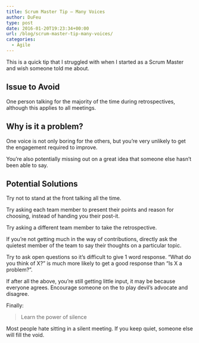 ```yaml
---
title: Scrum Master Tip – Many Voices
author: DuFeu
type: post
date: 2016-01-20T19:23:34+00:00
url: /blog/scrum-master-tip-many-voices/
categories:
  - Agile
---
```


This is a quick tip that I struggled with when I started as a Scrum Master and wish someone told me about.

## Issue to Avoid

One person talking for the majority of the time during retrospectives, although this applies to all meetings.

## Why is it a problem?

One voice is not only boring for the others, but you&#8217;re very unlikely to get the engagement required to improve.

You&#8217;re also potentially missing out on a great idea that someone else hasn&#8217;t been able to say.

## Potential Solutions

Try not to stand at the front talking all the time.

Try asking each team member to present their points and reason for choosing, instead of handing you their post-it.

Try asking a different team member to take the retrospective.

If you&#8217;re not getting much in the way of contributions, directly ask the quietest member of the team to say their thoughts on a particular topic.

Try to ask open questions so it&#8217;s difficult to give 1 word response. &#8220;What do you think of X?&#8221; is much more likely to get a good response than &#8220;Is X a problem?&#8221;.

If after all the above, you&#8217;re still getting little input, it may be because everyone agrees. Encourage someone on the to play devil&#8217;s advocate and disagree.

Finally:

> Learn the power of silence

Most people hate sitting in a silent meeting. If you keep quiet, someone else will fill the void.
